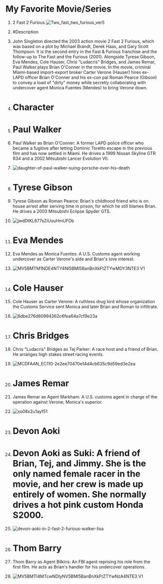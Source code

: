 # My Favorite Movie/Series
1. 2 Fast 2 Furious
![Two_fast_two_furious_ver5](https://github.com/BaconesFranc/app-dev/assets/168875955/061e233b-8cd3-409c-8e49-4a872c61793f)


 2. #Description
 3.   John Singleton directed the 2003 action movie 2 Fast 2 Furious, which was based on a plot by Michael Brandt, Derek Haas, and Gary Scott Thompson. It is the second entry in the Fast & Furious franchise and the follow-up to The Fast and the Furious (2001). Alongside Tyrese Gibson, Eva Mendes, Cole Hauser, Chris "Ludacris" Bridges, and James Remar, Paul Walker plays Brian O'Conner in the movie. In the movie, criminal Miami-based import-export broker Carter Verone (Hauser) hires ex-LAPD officer Brian O'Conner and his ex-con pal Roman Pearce (Gibson) to convey a load of "dirty" money while secretly collaborating with undercover agent Monica Fuentes (Mendes) to bring Verone down.
 4.  # Character
 5.  # Paul Walker
 6.   Paul Walker as Brian O'Conner: A former LAPD police officer who became a fugitive after letting Dominic Toretto escape in the previous film and has now settled in Miami. He drives a 1999 Nissan Skyline GTR R34 and a 2002 Mitsubishi Lancer Evolution VII.
 7.   ![daughter-of-paul-walker-suing-porsche-over-his-death](https://github.com/BaconesFranc/app-dev/assets/168875955/42cc3c63-db35-4eac-94b5-c1b20d408a20)
 8.   # Tyrese Gibson
 9.   Tyrese Gibson as Roman Pearce: Brian's childhood friend who is on house arrest after serving time in prison, for which he still blames Brian. He drives a 2003 Mitsubishi Eclipse Spyder GTS.
 10.   ![jwdDtKL677sZiUouHmUFDb](https://github.com/BaconesFranc/app-dev/assets/168875955/c9591398-e151-4171-b51d-4c298099e264)
 11.   # Eva Mendes
 12.   Eva Mendes as Monica Fuentes: A U.S. Customs agent working undercover as Carter Verone's aide and Brian's love interest.
 13.   ![MV5BMTM1NDE4NTY4Nl5BMl5BanBnXkFtZTYwMDY3NTE3 _V1_](https://github.com/BaconesFranc/app-dev/assets/168875955/9c4bf2cb-aa53-4031-aa95-df6aaeab7deb)
 14.   # Cole Hauser
 15.   Cole Hauser as Carter Verone: A ruthless drug lord whose organization the Customs Service sent Monica and later Brian and Roman to infiltrate.
 16.   ![6dbe276d80994362c6fea64a7cf9e23a](https://github.com/BaconesFranc/app-dev/assets/168875955/135c0246-030c-408a-aed2-17d1c3c1a325)
 17.   # Chris Bridges
 18.   Chris "Ludacris" Bridges as Tej Parker: A race host and a friend of Brian. He arranges high stakes street racing events.
 19.   ![MCDFAAN_EC110-2e2ee70470e14d4cb635c9d59ed3e2ea](https://github.com/BaconesFranc/app-dev/assets/168875955/d23425af-ec78-4c03-82dd-3aea7d46e944)
 20.   # James Remar
 21.   James Remar as Agent Markham: A U.S. customs agent in charge of the operation against Verone; Monica's superior.
 22.   ![xo08x2u1ayf51](https://github.com/BaconesFranc/app-dev/assets/168875955/96c03da3-b948-4d37-b46f-3820ce81f204)
 23.   # Devon Aoki
 24.   # Devon Aoki as Suki: A friend of Brian, Tej, and Jimmy. She is the only named female racer in the movie, and her crew is made up entirely of women. She normally drives a hot pink custom Honda S2000.
 25.   ![devon-aoki-in-2-fast-2-furious-walker-lisa](https://github.com/BaconesFranc/app-dev/assets/168875955/568b22d0-aa32-47f2-8ce7-729a19ba9c7f)
 26.   # Thom Barry
 27.   Thom Barry as Agent Bilkins: An FBI agent reprising his role from the first film. He acts as Brian's handler for his undercover operations.
 28.   ![MV5BMTI4MTcwNDIyNV5BMl5BanBnXkFtZTYwNzA4NTE3 _V1_](https://github.com/BaconesFranc/app-dev/assets/168875955/c8cd65f5-c0d7-4093-b0a3-78b5fd629b9b)









   



  

